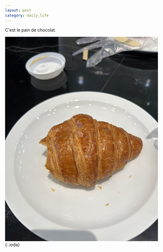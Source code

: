 ```yaml
---
layout: post
category: daily_life
---
```


C'est le pain de chocolat.

![](images/blog1.jpg){:.ioda}

